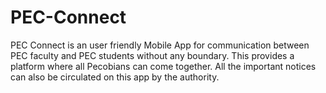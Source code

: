 # PEC-Connect
PEC Connect is an user friendly Mobile App for communication between PEC faculty and PEC students without any boundary. This provides a platform where all Pecobians can come together. All the important notices can also be circulated on this app by the authority.
